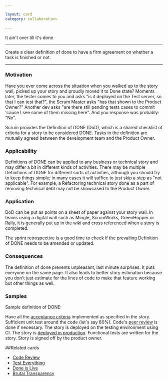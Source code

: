 ```yaml
---

layout: card
category: collaboration

---
```


It ain't over till it's done

---

Create a clear definition of done to have a firm agreement on whether a task is
finished or not.

---

### Motivation

Have you ever come across the situation when you walked up to the story wall, picked up your story and proudly moved it to Done state? Moments later, the tester comes to you and asks "is it deployed on the Test server, so that I can test that?", the Scrum Master asks "has that shown to the Product Owner?" Another dev asks "are there still pending tests cases to commit 'cause I see some of them missing here". And you response was probably: "No".

Scrum provides the Definition of DONE (DoD), which is a shared checklist of criteria for a story to be considered DONE. Tasks in the definition are mutually agreed between the development team and the Product Owner.

### Applicability

Definitions of DONE can be applied to any business or technical story and may differ a bit in different kinds of activities. There may be multiple Definitions of DONE for different sorts of activities, although you should try to keep things simple; in many cases it will suffice to just skip a step as "not applicable". For example, a Refactoring technical story done as a part of removing technical debt may not be showcased to the Product Owner.

### Application

DoD can be put as points on a sheet of paper against your story wall. In teams using a digital wall such as Mingle, ScrumWorks, GreenHopper or Rally, it is generally put up in the wiki and cross referenced when a story is completed.

The sprint retrospective is a good time to check if the prevailing Definition of DONE needs to be amended or updated.

### Consequences

The definition of done prevents unpleasant, last minute surprises. It puts everyone on the same page. It also leads to better story estimation because you don't just estimate for the lines of code to make that feature working but other things as well.

### Samples

Sample definition of DONE:

Have all the [acceptance criteria](acceptance-criteria) implemented as specified in the story.
Sufficient unit test around the code (let's say 80%).
Code's [peer review](code-review) is done if necessary.
The story is deployed on the testing environment using CI.
The story is [deployed in production](done-is-live).
Functional tests are written for the story.
Story is signed off by the product owner.

##Related cards

* [Code Review](code-review)
* [Test Everything](test-everything)
* [Done is Live](done-is-live)
* [Brutal Transparency](brutal-transparency)
